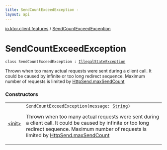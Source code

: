 ```yaml
---
title: SendCountExceedException - 
layout: api
---
```


<div class='api-docs-breadcrumbs'><a href="../index.html">io.ktor.client.features</a> / <a href="./index.html">SendCountExceedException</a></div>

# SendCountExceedException

<div class="signature"><code><span class="keyword">class </span><span class="identifier">SendCountExceedException</span>&nbsp;<span class="symbol">:</span>&nbsp;<a href="https://kotlinlang.org/api/latest/jvm/stdlib/kotlin/-illegal-state-exception/index.html"><span class="identifier">IllegalStateException</span></a></code></div>

Thrown when too many actual requests were sent during a client call.
It could be caused by infinite or too long redirect sequence.
Maximum number of requests is limited by <a href="../-http-send/max-send-count.html">HttpSend.maxSendCount</a>

### Constructors

<table class="api-docs-table">
<tbody>
<tr>
<td markdown="1">

<a href="-init-.html">&lt;init&gt;</a>


</td>
<td markdown="1">
<div class="signature"><code><span class="identifier">SendCountExceedException</span><span class="symbol">(</span><span class="parameterName" id="io.ktor.client.features.SendCountExceedException$<init>(kotlin.String)/message">message</span><span class="symbol">:</span>&nbsp;<a href="https://kotlinlang.org/api/latest/jvm/stdlib/kotlin/-string/index.html"><span class="identifier">String</span></a><span class="symbol">)</span></code></div>

Thrown when too many actual requests were sent during a client call.
It could be caused by infinite or too long redirect sequence.
Maximum number of requests is limited by <a href="../-http-send/max-send-count.html">HttpSend.maxSendCount</a>


</td>
</tr>
</tbody>
</table>
